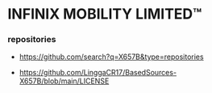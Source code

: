 # INFINIX MOBILITY LIMITED™

### repositories ###
* https://github.com/search?q=X657B&type=repositories

* https://github.com/LinggaCR17/BasedSources-X657B/blob/main/LICENSE
